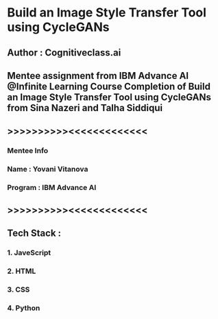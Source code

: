 # Build an Image Style Transfer Tool using CycleGANs
## Author : Cognitiveclass.ai
## Mentee assignment from IBM Advance AI @Infinite Learning Course Completion of Build an Image Style Transfer Tool using CycleGANs from Sina Nazeri and Talha Siddiqui
## >>>>>>>>>><<<<<<<<<<<<<
### Mentee Info 
### Name : Yovani Vitanova
### Program : IBM Advance AI 
## >>>>>>>>>><<<<<<<<<<<<<
## Tech Stack :
### 1. JaveScript
### 2. HTML
### 3. CSS
### 4. Python
